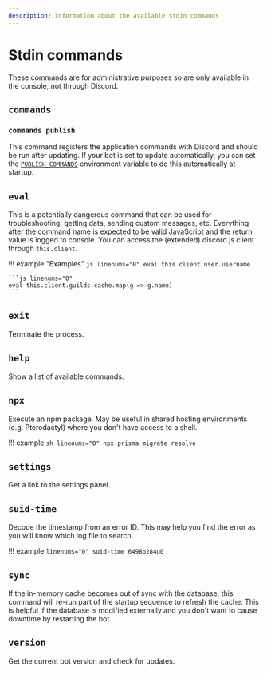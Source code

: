 ```yaml
---
description: Information about the available stdin commands
---
```


# Stdin commands

These commands are for administrative purposes so are only available in the console, not through Discord.

## `commands`

### `commands publish`

This command registers the application commands with Discord and should be run after updating.
If your bot is set to update automatically, you can set the [`PUBLISH_COMMANDS`](../self-hosting/configuration.md#publish_commands)
environment variable to do this automatically at startup.

## `eval`

This is a potentially dangerous command that can be used for troubleshooting, getting data, sending custom messages, etc.
Everything after the command name is expected to be valid JavaScript and the return value is logged to console.
You can access the (extended) discord.js client through `this.client`.

!!! example "Examples"
    ```js linenums="0"
    eval this.client.user.username
    ```

    ```js linenums="0"
    eval this.client.guilds.cache.map(g => g.name)
    ```

## `exit`

Terminate the process.

## `help`

Show a list of available commands.

## `npx`

Execute an npm package. May be useful in shared hosting environments (e.g. Pterodactyl) where you don't have access to a shell.

!!! example
    ```sh linenums="0"
    npx prisma migrate resolve
    ```

## `settings`

Get a link to the settings panel.

## `suid-time`

Decode the timestamp from an error ID. This may help you find the error as you will know which log file to search.

!!! example
    ```linenums="0"
    suid-time 6498b284u0
    ```

## `sync`

If the in-memory cache becomes out of sync with the database, this command will re-run part of the startup sequence to refresh the cache.
This is helpful if the database is modified externally and you don't want to cause downtime by restarting the bot.

## `version`

Get the current bot version and check for updates.
